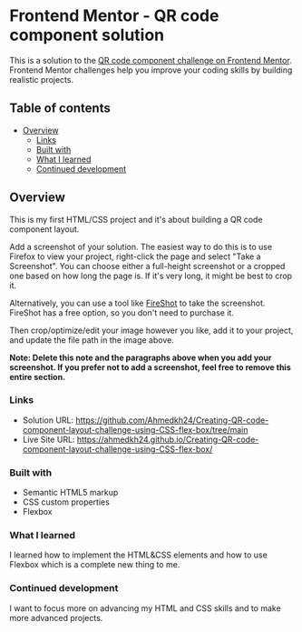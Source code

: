 # Frontend Mentor - QR code component solution

This is a solution to the [QR code component challenge on Frontend Mentor](https://www.frontendmentor.io/challenges/qr-code-component-iux_sIO_H). Frontend Mentor challenges help you improve your coding skills by building realistic projects.

## Table of contents

- [Overview](#overview)
  - [Links](#links)
  - [Built with](#built-with)
  - [What I learned](#what-i-learned)
  - [Continued development](#continued-development)


## Overview
This is my first HTML/CSS project and it's about building a QR code component layout.


Add a screenshot of your solution. The easiest way to do this is to use Firefox to view your project, right-click the page and select "Take a Screenshot". You can choose either a full-height screenshot or a cropped one based on how long the page is. If it's very long, it might be best to crop it.

Alternatively, you can use a tool like [FireShot](https://getfireshot.com/) to take the screenshot. FireShot has a free option, so you don't need to purchase it.

Then crop/optimize/edit your image however you like, add it to your project, and update the file path in the image above.

**Note: Delete this note and the paragraphs above when you add your screenshot. If you prefer not to add a screenshot, feel free to remove this entire section.**

### Links

- Solution URL: https://github.com/Ahmedkh24/Creating-QR-code-component-layout-challenge-using-CSS-flex-box/tree/main
- Live Site URL: https://ahmedkh24.github.io/Creating-QR-code-component-layout-challenge-using-CSS-flex-box/

### Built with

- Semantic HTML5 markup
- CSS custom properties
- Flexbox

### What I learned

I learned how to implement the HTML&CSS elements and how to use Flexbox which is a complete new thing to me.


### Continued development

I want to focus more on advancing my HTML and CSS skills and to make more advanced projects.

